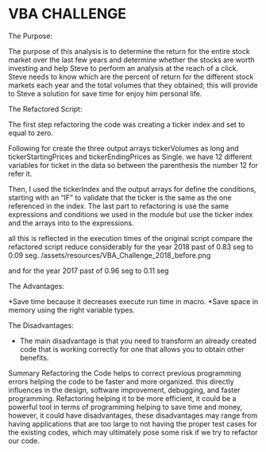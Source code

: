 # VBA CHALLENGE
The Purpose:

The purpose of this analysis is to determine the return for the entire stock market over the last few years and determine whether the stocks are worth investing and help Steve to perform an analysis at the reach of a click. Steve needs to know which are the percent of return for the different stock markets each year and the total volumes that they obtained; this will provide to Steve a solution for save time for enjoy him personal life. 

The Refactored Script:

The first step refactoring the code was creating a ticker index and set to equal to zero.
 
Following for create the three output arrays tickerVolumes as long and tickerStartingPrices and tickerEndingPrices as Single. we have 12 different variables for ticket in the data so between the parenthesis the number 12 for refer it. 			
 

Then, I used the tickerIndex and the output arrays for define the conditions, starting with an “IF” to validate that the ticker is the same as the one referenced in the index. The last part to refactoring is use the same expressions and conditions we used in the module but use the ticker index and the arrays into to the expressions.
 

all this is reflected in the execution times of the original script compare the refactored script reduce considerably for the year 2018 past of 0.83 seg to 0.09 seg.
/assets/resources/VBA_Challenge_2018_before.png  



and for the year 2017 past of 0.96 seg to 0.11 seg
  



The Advantages:

*Save time because it decreases execute run time in macro.
*Save space in memory using the right variable types. 

 The Disadvantages:

* The main disadvantage is that you need to transform an already created code that is working correctly for one that allows you to obtain other benefits.

Summary 
Refactoring the Code helps to correct previous programming errors helping the code to be faster and more organized. this directly influences in the design, software improvement, debugging, and faster programming. Refactoring helping it to be more efficient, it could be a powerful tool in terms of programming helping to save time and money, however, it could have disadvantages, these disadvantages may range from having applications that are too large to not having the proper test cases for the existing codes, which may ultimately pose some risk if we try to refactor our code.


